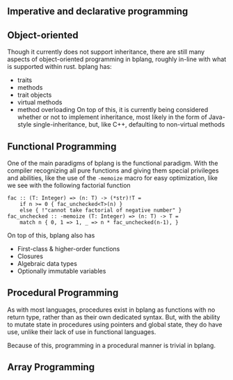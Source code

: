 ## Imperative and declarative programming

## Object-oriented
Though it currently does not support inheritance, there are still many aspects of object-oriented programming in bplang, roughly in-line with what is supported within rust.
bplang has:
* traits
* methods
* trait objects
* virtual methods
* method overloading
On top of this, it is currently being considered whether or not to implement inheritance, most likely in the form of Java-style single-inheritance, but, like C++, defaulting to non-virtual methods 

## Functional Programming
One of the main paradigms of bplang is the functional paradigm. With the compiler recognizing all pure functions and giving them special privileges and abilities, like the use of the `-memoize` macro for easy optimization, like we see with the following factorial function
```bplang
fac :: (T: Integer) => (n: T) -> (*str)!T =
    if n >= 0 { fac_unchecked<T>(n) }
    else { !"cannot take factorial of negative number" }
fac_unchecked :: -memoize (T: Integer) => (n: T) -> T =
    match n { 0, 1 => 1, _ => n * fac_unchecked(n-1), }
```
On top of this, bplang also has
* First-class & higher-order functions
* Closures
* Algebraic data types
* Optionally immutable variables
## Procedural Programming
As with most languages, procedures exist in bplang as functions with no return type, rather than as their own dedicated syntax. But, with the ability to mutate state in procedures using pointers and global state, they do have use, unlike their lack of use in functional languages.

Because of this, programming in a procedural manner is trivial in bplang.
## Array Programming
